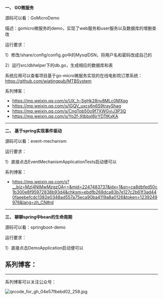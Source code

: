 **一、 GO微服务**

源码可以看：GoMicroDemo

描述：gomicro微服务的demo，实现了web服务和user服务以及数据库的增删查改

运行要求：

1）修改/share/config/config.go中的MysqlDSN，将用户名和密码改成自己的

2）运行src/dbhelper下的db.go，生成相应的数据库和表

系统应用可以查看项目基于go-micro微服务实现的在线电影院订票系统：
https://github.com/wiatingpub/MTBSystem

系列博客：
- https://mp.weixin.qq.com/s/UX_h-SgHk28ny8MLc0MXqg
- https://mp.weixin.qq.com/s/IGQV_uxcs6n6S9trayShag
- https://mp.weixin.qq.com/s/CngTpb50o9f7XWGviJ3P3Q
- https://mp.weixin.qq.com/s/Yo2f-XtbbxI6jrYDTtKxKA

-----------

**二、 基于spring实现事件驱动**

源码可以看：event-mechanism

运行要求：

1）直接点击EventMechanismApplicationTests启动便可以

系列博客：
- https://mp.weixin.qq.com/s?__biz=MzI4NjMwMzgzOA==&mid=2247483737&idx=1&sn=ca8dbfed50c1b300e8f95972838b93d4&chksm=ebdfb268dca83b7e127c2b61f3ad440faeebefcdc1382e0348ad557a75eca90ba4119a8a0126&token=1239249976&lang=zh_CN#rd

---------

**三、 聊聊spring中bean的生命周期**

源码可以看：springboot-demo

运行要求：

1）直接点击DemoApplication启动便可以

系列博客：
- 

---------


系列博客可以关注公众号：

![qrcode_for_gh_04e57fbebd02_258.jpg](http://upload-images.jianshu.io/upload_images/3365849-f14ff503e4288fc3.jpg?imageMogr2/auto-orient/strip%7CimageView2/2/w/1240)
